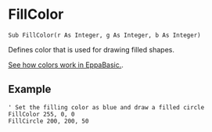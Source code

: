 <!--graphics-->
FillColor
==========

```eppabasic
Sub FillColor(r As Integer, g As Integer, b As Integer)
```

Defines color that is used for drawing filled shapes.

[See how colors work in EppaBasic.](manual:../colors).

Example
----------
```eppabasic
' Set the filling color as blue and draw a filled circle
FillColor 255, 0, 0
FillCircle 200, 200, 50
```
